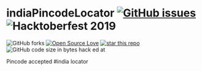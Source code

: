 # indiaPincodeLocator [![GitHub issues](https://img.shields.io/github/issues/bhumijgupta/indiaPincodeLocator?style=for-the-badge)](https://github.com/bhumijgupta/indiaPincodeLocator/issues) ![Hacktoberfest 2019](https://img.shields.io/badge/hacktoberfest-2019-blueviolet)

![GitHub forks](https://img.shields.io/github/forks/bhumijgupta/indiaPincodeLocator?color=1&style=flat-square)
[![Open Source Love](https://badges.frapsoft.com/os/mit/mit.svg?v=102)](https://github.com/ellerbrock/open-source-badge/)
[![star this repo](http://githubbadges.com/star.svg?user=boennemann&repo=badges&style=flat)](https://github.com/boennemann/badges)
![GitHub code size in bytes](https://img.shields.io/github/languages/code-size/bhumijgupta/indiaPincodeLocator)
hack ed at 

Pincode accepted
#india locator
